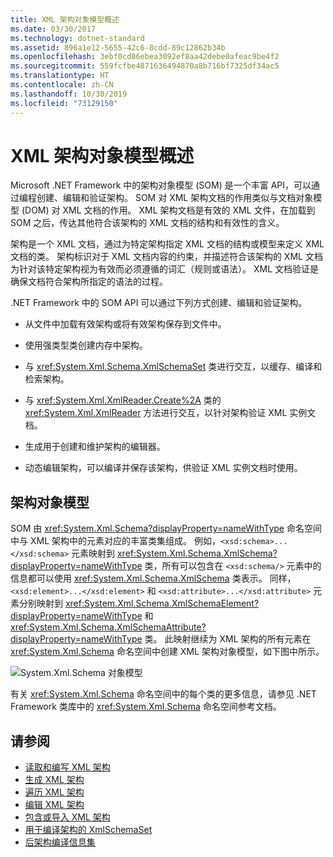 ```yaml
---
title: XML 架构对象模型概述
ms.date: 03/30/2017
ms.technology: dotnet-standard
ms.assetid: 896a1e12-5655-42c6-8cdd-89c12862b34b
ms.openlocfilehash: 3ebf0cd06ebea3092ef8aa42debe0afeac9be4f2
ms.sourcegitcommit: 559fcfbe4871636494870a8b716bf7325df34ac5
ms.translationtype: HT
ms.contentlocale: zh-CN
ms.lasthandoff: 10/30/2019
ms.locfileid: "73129150"
---
```

# <a name="xml-schema-object-model-overview"></a>XML 架构对象模型概述
Microsoft .NET Framework 中的架构对象模型 (SOM) 是一个丰富 API，可以通过编程创建、编辑和验证架构。 SOM 对 XML 架构文档的作用类似与文档对象模型 (DOM) 对 XML 文档的作用。 XML 架构文档是有效的 XML 文件，在加载到 SOM 之后，传达其他符合该架构的 XML 文档的结构和有效性的含义。  
  
 架构是一个 XML 文档，通过为特定架构指定 XML 文档的结构或模型来定义 XML 文档的类。 架构标识对于 XML 文档内容的约束，并描述符合该架构的 XML 文档为针对该特定架构视为有效而必须遵循的词汇（规则或语法）。 XML 文档验证是确保文档符合架构所指定的语法的过程。  
  
 .NET Framework 中的 SOM API 可以通过下列方式创建、编辑和验证架构。  
  
- 从文件中加载有效架构或将有效架构保存到文件中。  
  
- 使用强类型类创建内存中架构。  
  
- 与 <xref:System.Xml.Schema.XmlSchemaSet> 类进行交互，以缓存、编译和检索架构。  
  
- 与 <xref:System.Xml.XmlReader.Create%2A> 类的 <xref:System.Xml.XmlReader> 方法进行交互，以针对架构验证 XML 实例文档。  
  
- 生成用于创建和维护架构的编辑器。  
  
- 动态编辑架构，可以编译并保存该架构，供验证 XML 实例文档时使用。  
  
## <a name="the-schema-object-model"></a>架构对象模型  
 SOM 由 <xref:System.Xml.Schema?displayProperty=nameWithType> 命名空间中与 XML 架构中的元素对应的丰富类集组成。 例如，`<xsd:schema>...</xsd:schema>` 元素映射到 <xref:System.Xml.Schema.XmlSchema?displayProperty=nameWithType> 类，所有可以包含在 `<xsd:schema/>` 元素中的信息都可以使用 <xref:System.Xml.Schema.XmlSchema> 类表示。 同样，`<xsd:element>...</xsd:element>` 和 `<xsd:attribute>...</xsd:attribute>` 元素分别映射到 <xref:System.Xml.Schema.XmlSchemaElement?displayProperty=nameWithType> 和 <xref:System.Xml.Schema.XmlSchemaAttribute?displayProperty=nameWithType> 类。 此映射继续为 XML 架构的所有元素在 <xref:System.Xml.Schema> 命名空间中创建 XML 架构对象模型，如下图中所示。  
  
 ![System.Xml.Schema 对象模型](./media/xml-schema-object-model-overview/xml-schema-object-model.gif)  
  
 有关 <xref:System.Xml.Schema> 命名空间中的每个类的更多信息，请参见 .NET Framework 类库中的 <xref:System.Xml.Schema> 命名空间参考文档。  
  
## <a name="see-also"></a>请参阅

- [读取和编写 XML 架构](../../../../docs/standard/data/xml/reading-and-writing-xml-schemas.md)
- [生成 XML 架构](../../../../docs/standard/data/xml/building-xml-schemas.md)
- [遍历 XML 架构](../../../../docs/standard/data/xml/traversing-xml-schemas.md)
- [编辑 XML 架构](../../../../docs/standard/data/xml/editing-xml-schemas.md)
- [包含或导入 XML 架构](../../../../docs/standard/data/xml/including-or-importing-xml-schemas.md)
- [用于编译架构的 XmlSchemaSet](../../../../docs/standard/data/xml/xmlschemaset-for-schema-compilation.md)
- [后架构编译信息集](../../../../docs/standard/data/xml/post-schema-compilation-infoset.md)
